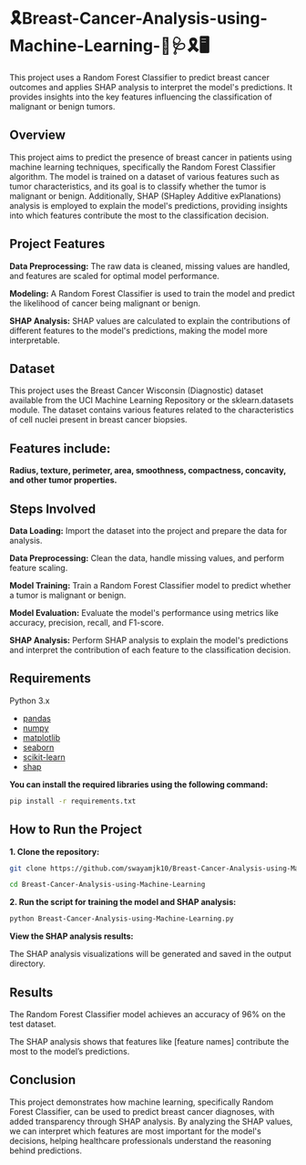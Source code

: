 # 🎗Breast-Cancer-Analysis-using-Machine-Learning-💊🩺🎗🖥
This project uses a Random Forest Classifier to predict breast cancer outcomes and applies SHAP analysis to interpret the model's predictions. It provides insights into the key features influencing the classification of malignant or benign tumors.

## Overview
This project aims to predict the presence of breast cancer in patients using machine learning techniques, specifically the Random Forest Classifier algorithm. The model is trained on a dataset of various features such as tumor characteristics, and its goal is to classify whether the tumor is malignant or benign. Additionally, SHAP (SHapley Additive exPlanations) analysis is employed to explain the model's predictions, providing insights into which features contribute the most to the classification decision.

## Project Features
**Data Preprocessing:** The raw data is cleaned, missing values are handled, and features are scaled for optimal model performance.

**Modeling:** A Random Forest Classifier is used to train the model and predict the likelihood of cancer being malignant or benign.

**SHAP Analysis:** SHAP values are calculated to explain the contributions of different features to the model's predictions, making the model more interpretable.

## Dataset
This project uses the Breast Cancer Wisconsin (Diagnostic) dataset available from the UCI Machine Learning Repository or the sklearn.datasets module. The dataset contains various features related to the characteristics of cell nuclei present in breast cancer biopsies.

## Features include:

**Radius, texture, perimeter, area, smoothness, compactness, concavity, and other tumor properties.**

## Steps Involved
**Data Loading:** Import the dataset into the project and prepare the data for analysis.

**Data Preprocessing:** Clean the data, handle missing values, and perform feature scaling.

**Model Training:** Train a Random Forest Classifier model to predict whether a tumor is malignant or benign.

**Model Evaluation:** Evaluate the model's performance using metrics like accuracy, precision, recall, and F1-score.

**SHAP Analysis:** Perform SHAP analysis to explain the model's predictions and interpret the contribution of each feature to the classification decision.

## Requirements

Python 3.x
- [pandas](pandas)
- [numpy](numpy)
- [matplotlib](matplotlib)
- [seaborn](seaborn)
- [scikit-learn](scikit-learn)
- [shap](shap)

**You can install the required libraries using the following command:**
```bash
pip install -r requirements.txt
```

## How to Run the Project
**1. Clone the repository:**
```bash
git clone https://github.com/swayamjk10/Breast-Cancer-Analysis-using-Machine-Learning.git
```
```bash
cd Breast-Cancer-Analysis-using-Machine-Learning
```
**2. Run the script for training the model and SHAP analysis:**
```bash
python Breast-Cancer-Analysis-using-Machine-Learning.py
```

**View the SHAP analysis results:**

The SHAP analysis visualizations will be generated and saved in the output directory.

## Results
The Random Forest Classifier model achieves an accuracy of 96% on the test dataset.

The SHAP analysis shows that features like [feature names] contribute the most to the model’s predictions.

## Conclusion
This project demonstrates how machine learning, specifically Random Forest Classifier, can be used to predict breast cancer diagnoses, with added transparency through SHAP analysis. By analyzing the SHAP values, we can interpret which features are most important for the model's decisions, helping healthcare professionals understand the reasoning behind predictions.
